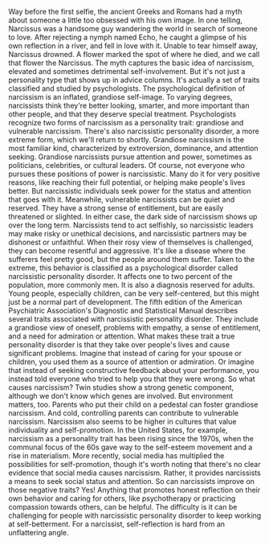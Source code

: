 Way before the first selfie, the ancient Greeks and Romans had a myth about someone a little too obsessed  with his own image. In one telling, Narcissus was a handsome guy wandering the world in search of someone to love. After rejecting a nymph named Echo, he caught a glimpse  of his own reflection in a river, and fell in love with it. Unable to tear himself away, Narcissus drowned. A flower marked the spot of where he died, and we call that flower the Narcissus. The myth captures  the basic idea of narcissism, elevated and sometimes  detrimental self-involvement. But it's not just a personality type that shows up in advice columns. It's actually a set of traits classified and studied by psychologists. The psychological definition of narcissism is an inflated, grandiose self-image. To varying degrees, narcissists think they're better looking, smarter, and more important than other people, and that they deserve special treatment. Psychologists recognize two forms of narcissism as a personality trait: grandiose and vulnerable narcissism. There's also narcissistic  personality disorder, a more extreme form, which we'll return to shortly. Grandiose narcissism  is the most familiar kind, characterized by extroversion, dominance, and attention seeking. Grandiose narcissists pursue  attention and power, sometimes as politicians, celebrities, or cultural leaders. Of course, not everyone who pursues these positions of power is narcissistic. Many do it for very positive reasons, like reaching their full potential, or helping make people's lives better. But narcissistic individuals seek power for the status  and attention that goes with it. Meanwhile, vulnerable narcissists can be quiet and reserved. They have a strong sense of entitlement, but are easily threatened or slighted. In either case, the dark side of narcissism shows up over the long term. Narcissists tend to act selfishly, so narcissistic leaders may make risky or unethical decisions, and narcissistic partners may be dishonest or unfaithful. When their rosy view of themselves is challenged, they can become resentful and aggressive. It's like a disease where the sufferers feel pretty good, but the people around them suffer. Taken to the extreme, this behavior is classified  as a psychological disorder called narcissistic personality disorder. It affects one to two percent of the population, more commonly men. It is also a diagnosis  reserved for adults. Young people, especially children, can be very self-centered, but this might just be a normal part of development. The fifth edition of the American Psychiatric Association's Diagnostic and Statistical Manual describes several traits associated with narcissistic personality disorder. They include a grandiose view of oneself, problems with empathy, a sense of entitlement, and a need for admiration or attention. What makes these trait a true personality disorder is that they take over people's lives and cause significant problems. Imagine that instead of caring for your spouse or children, you used them as a source of attention or admiration. Or imagine that instead of seeking constructive feedback  about your performance, you instead told everyone  who tried to help you that they were wrong. So what causes narcissism? Twin studies show  a strong genetic component, although we don't know  which genes are involved. But environment matters, too. Parents who put their child on a pedestal can foster grandiose narcissism. And cold, controlling parents can contribute to vulnerable narcissism. Narcissism also seems to be higher in cultures that value individuality and self-promotion. In the United States, for example, narcissism as a personality trait has been rising since the 1970s, when the communal focus of the 60s gave way to the self-esteem movement and a rise in materialism. More recently, social media has multiplied the possibilities for self-promotion, though it's worth noting that there's no clear evidence that social media causes narcissism. Rather, it provides narcissists a means to seek social status and attention. So can narcissists improve  on those negative traits? Yes! Anything that promotes honest reflection on their own behavior and caring for others, like psychotherapy or practicing  compassion towards others, can be helpful. The difficulty is it can be challenging for people with  narcissistic personality disorder to keep working at self-betterment. For a narcissist, self-reflection is hard from an unflattering angle. 